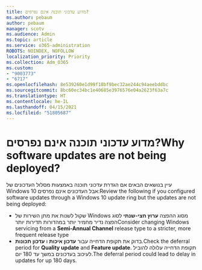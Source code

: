 ```yaml
---
title: מדוע עדכוני תוכנה אינם נפרסים?
ms.author: pebaum
author: pebaum
manager: scotv
ms.audience: Admin
ms.topic: article
ms.service: o365-administration
ROBOTS: NOINDEX, NOFOLLOW
localization_priority: Priority
ms.collection: Adm_O365
ms.custom:
- "9003773"
- "6717"
ms.openlocfilehash: 8e539260e1d99f18bf9bec32ae244c94aeebddbc
ms.sourcegitcommit: 8bc60ec34bc1e40685e3976576e04a2623f63a7c
ms.translationtype: HT
ms.contentlocale: he-IL
ms.lasthandoff: 04/15/2021
ms.locfileid: "51805687"
---
```

# <a name="why-software-updates-are-not-being-deployed"></a><span data-ttu-id="8c895-102">מדוע עדכוני תוכנה אינם נפרסים?</span><span class="sxs-lookup"><span data-stu-id="8c895-102">Why software updates are not being deployed?</span></span>

<span data-ttu-id="8c895-103">עיין בנושאים הבאים אם הגדרת עדכוני תוכנה באמצעות מסלול העדכונים של Windows 10 אבל העדכונים אינם נפרסים:</span><span class="sxs-lookup"><span data-stu-id="8c895-103">Review the following if you configured software updates through a Windows 10 update ring but the updates are not being deployed:</span></span>  

- <span data-ttu-id="8c895-104">שקול לשנות את מתן השירות של Windows  מסוג ההפצה **ערוץ חצי-שנתי** לסוג הפצה נדיר מחמיר יותר במהדורות תדירות יותר</span><span class="sxs-lookup"><span data-stu-id="8c895-104">Consider changing Windows servicing from a  **Semi-Annual Channel**  release type to a stricter, more frequent release type</span></span>  
- <span data-ttu-id="8c895-105">בדוק את תקופת הדחייה עבור **עדכון איכות** ו **עדכון תכונות**.</span><span class="sxs-lookup"><span data-stu-id="8c895-105">Check the deferral period for  **Quality update**  and  **Feature update**.</span></span> <span data-ttu-id="8c895-106">תקופת הדחייה עלולה להוביל לעיכוב בעדכונים במשך עד 180 יום.</span><span class="sxs-lookup"><span data-stu-id="8c895-106">The deferral period could lead to delay in updates for up 180 days.</span></span>
